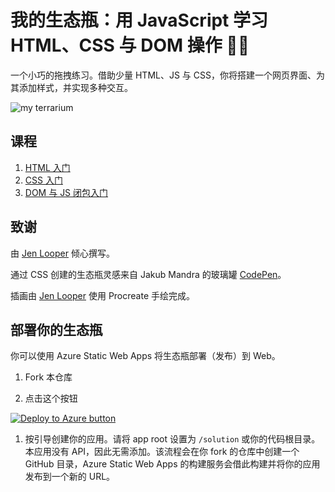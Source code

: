 # 我的生态瓶：用 JavaScript 学习 HTML、CSS 与 DOM 操作 🌵🌱

一个小巧的拖拽练习。借助少量 HTML、JS 与 CSS，你将搭建一个网页界面、为其添加样式，并实现多种交互。

![my terrarium](images/screenshot_gray.png)

## 课程

1. [HTML 入门](./1-intro-to-html/README.md)
2. [CSS 入门](./2-intro-to-css/README.md)
3. [DOM 与 JS 闭包入门](./3-intro-to-DOM-and-closures/README.md)

## 致谢

由 [Jen Looper](https://www.twitter.com/jenlooper) 倾心撰写。

通过 CSS 创建的生态瓶灵感来自 Jakub Mandra 的玻璃罐 [CodePen](https://codepen.io/Rotarepmi/pen/rjpNZY)。

插画由 [Jen Looper](http://jenlooper.com) 使用 Procreate 手绘完成。

## 部署你的生态瓶

你可以使用 Azure Static Web Apps 将生态瓶部署（发布）到 Web。

1. Fork 本仓库

1. 点击这个按钮

[![Deploy to Azure button](https://aka.ms/deploytoazurebutton)](https://portal.azure.com/?feature.customportal=false&WT.mc_id=academic-77807-sagibbon#create/Microsoft.StaticApp)

1. 按引导创建你的应用。请将 app root 设置为 `/solution` 或你的代码根目录。本应用没有 API，因此无需添加。该流程会在你 fork 的仓库中创建一个 GitHub 目录，Azure Static Web Apps 的构建服务会借此构建并将你的应用发布到一个新的 URL。
